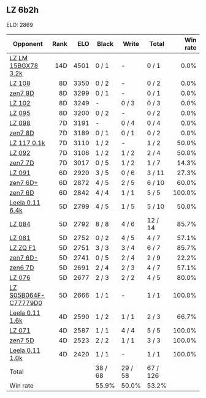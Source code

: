 ## LZ 6b2h ##

ELO: 2869

Opponent | Rank | ELO | Black | Write | Total | Win rate
---------|-----:|----:|-------|-------|-------|-------:
[LZ LM 15BGX78 3.2k](LZ%20LM%2015BGX78%203.2k.md) | 14D | 4501 | 0 / 1 | - | 0 / 1 | 0.0%
[LZ 108](LZ%20108.md) | 8D | 3350 | 0 / 2 | - | 0 / 2 | 0.0%
[zen7 9D](zen7%209D.md) | 8D | 3299 | 0 / 1 | - | 0 / 1 | 0.0%
[LZ 102](LZ%20102.md) | 8D | 3249 | - | 0 / 3 | 0 / 3 | 0.0%
[LZ 095](LZ%20095.md) | 8D | 3200 | 0 / 2 | - | 0 / 2 | 0.0%
[LZ 098](LZ%20098.md) | 7D | 3191 | - | 0 / 4 | 0 / 4 | 0.0%
[zen7 8D](zen7%208D.md) | 7D | 3189 | 0 / 1 | 0 / 1 | 0 / 2 | 0.0%
[LZ 117 0.1k](LZ%20117%200.1k.md) | 7D | 3110 | 1 / 2 | - | 1 / 2 | 50.0%
[LZ 092](LZ%20092.md) | 7D | 3106 | 1 / 2 | 1 / 2 | 2 / 4 | 50.0%
[zen7 7D](zen7%207D.md) | 7D | 3017 | 0 / 5 | 1 / 2 | 1 / 7 | 14.3%
[LZ 091](LZ%20091.md) | 6D | 2920 | 3 / 5 | 0 / 6 | 3 / 11 | 27.3%
[zen7 6D+](zen7%206D+.md) | 6D | 2872 | 4 / 5 | 2 / 5 | 6 / 10 | 60.0%
[zen7 6D](zen7%206D.md) | 6D | 2842 | 4 / 4 | 1 / 1 | 5 / 5 | 100.0%
[Leela 0.11 6.4k](Leela%200.11%206.4k.md) | 5D | 2799 | 4 / 5 | 1 / 5 | 5 / 10 | 50.0%
[LZ 084](LZ%20084.md) | 5D | 2792 | 8 / 8 | 4 / 6 | 12 / 14 | 85.7%
[LZ 081](LZ%20081.md) | 5D | 2752 | 0 / 2 | 4 / 5 | 4 / 7 | 57.1%
[LZ ZQ F1](LZ%20ZQ%20F1.md) | 5D | 2751 | 3 / 3 | 3 / 4 | 6 / 7 | 85.7%
[zen7 6D-](zen7%206D-.md) | 5D | 2741 | 0 / 5 | 2 / 4 | 2 / 9 | 22.2%
[zen6 7D](zen6%207D.md) | 5D | 2691 | 2 / 4 | 2 / 3 | 4 / 7 | 57.1%
[LZ 076](LZ%20076.md) | 5D | 2677 | 2 / 3 | 2 / 2 | 4 / 5 | 80.0%
[LZ S05B064F-C77779D0](LZ%20S05B064F-C77779D0.md) | 5D | 2666 | 1 / 1 | - | 1 / 1 | 100.0%
[Leela 0.11 1.6k](Leela%200.11%201.6k.md) | 4D | 2590 | 1 / 2 | 1 / 1 | 2 / 3 | 66.7%
[LZ 071](LZ%20071.md) | 4D | 2587 | 1 / 1 | 4 / 4 | 5 / 5 | 100.0%
[zen7 5D](zen7%205D.md) | 4D | 2523 | 2 / 2 | 1 / 1 | 3 / 3 | 100.0%
[Leela 0.11 1.0k](Leela%200.11%201.0k.md) | 4D | 2420 | 1 / 1 | - | 1 / 1 | 100.0%
Total | | | 38 / 68 | 29 / 58 | 67 / 126 | 
Win rate| | | 55.9% | 50.0% | 53.2% | 
